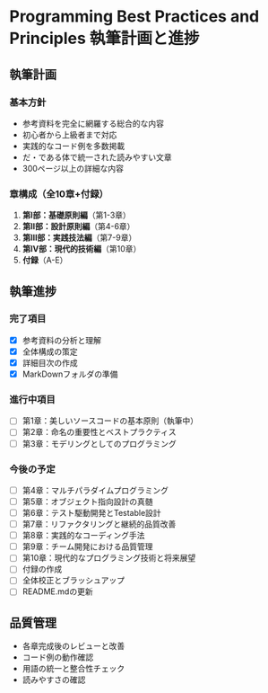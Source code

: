 # Programming Best Practices and Principles 執筆計画と進捗

## 執筆計画

### 基本方針
- 参考資料を完全に網羅する総合的な内容
- 初心者から上級者まで対応
- 実践的なコード例を多数掲載
- だ・である体で統一された読みやすい文章
- 300ページ以上の詳細な内容

### 章構成（全10章+付録）
1. **第I部：基礎原則編**（第1-3章）
2. **第II部：設計原則編**（第4-6章）  
3. **第III部：実践技法編**（第7-9章）
4. **第IV部：現代的技術編**（第10章）
5. **付録**（A-E）

## 執筆進捗

### 完了項目
- [x] 参考資料の分析と理解
- [x] 全体構成の策定
- [x] 詳細目次の作成
- [x] MarkDownフォルダの準備

### 進行中項目
- [ ] 第1章：美しいソースコードの基本原則（執筆中）
- [ ] 第2章：命名の重要性とベストプラクティス
- [ ] 第3章：モデリングとしてのプログラミング

### 今後の予定
- [ ] 第4章：マルチパラダイムプログラミング
- [ ] 第5章：オブジェクト指向設計の真髄
- [ ] 第6章：テスト駆動開発とTestable設計
- [ ] 第7章：リファクタリングと継続的品質改善
- [ ] 第8章：実践的なコーディング手法
- [ ] 第9章：チーム開発における品質管理
- [ ] 第10章：現代的なプログラミング技術と将来展望
- [ ] 付録の作成
- [ ] 全体校正とブラッシュアップ
- [ ] README.mdの更新

## 品質管理
- 各章完成後のレビューと改善
- コード例の動作確認
- 用語の統一と整合性チェック
- 読みやすさの確認
